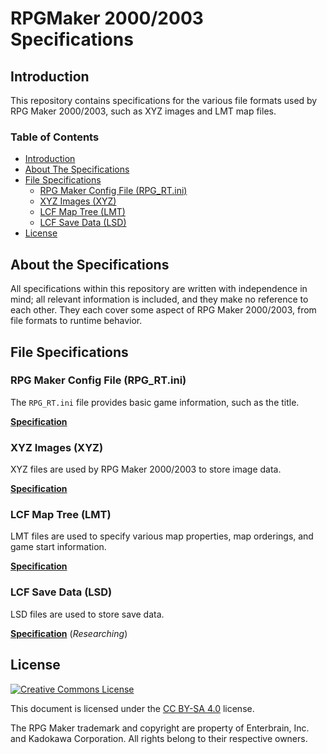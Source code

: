 # RPGMaker 2000/2003 Specifications
## Introduction
This repository contains specifications for the various file formats used by RPG Maker 2000/2003, such as XYZ images and LMT map files.

### Table of Contents
* [Introduction](#introduction)
* [About The Specifications](#about-the-specifications)
* [File Specifications](#file-specifications)
  * [RPG Maker Config File (RPG_RT.ini)](#rpg-maker-config-file-rpg_rtini)
  * [XYZ Images (XYZ)](#xyz-images-xyz)
  * [LCF Map Tree (LMT)](#lcf-map-tree-lmt)
  * [LCF Save Data (LSD)](#lcf-save-data-lsd)
* [License](#license)

## About the Specifications
All specifications within this repository are written with independence in mind; all relevant information is included, and they make no reference to each other. They each cover some aspect of RPG Maker 2000/2003, from file formats to runtime behavior.

## File Specifications

### RPG Maker Config File (RPG_RT.ini)
The `RPG_RT.ini` file provides basic game information, such as the title.

[__Specification__](config.md)

### XYZ Images (XYZ)
XYZ files are used by RPG Maker 2000/2003 to store image data.

[__Specification__](xyz.md)

### LCF Map Tree (LMT)
LMT files are used to specify various map properties, map orderings, and game start information.

[__Specification__](lmt.md)

### LCF Save Data (LSD)
LSD files are used to store save data.

[__Specification__](lsd.md) (_Researching_)

## License
[![Creative Commons License](https://i.creativecommons.org/l/by-sa/4.0/88x31.png)](http://creativecommons.org/licenses/by-sa/4.0/)

This document is licensed under the [CC BY-SA 4.0](http://creativecommons.org/licenses/by-sa/4.0/) license.

The RPG Maker trademark and copyright are property of Enterbrain, Inc. and Kadokawa Corporation. All rights belong to their respective owners.
